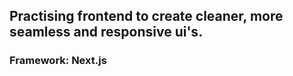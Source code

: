 ## Practising frontend to create cleaner, more seamless and responsive ui's.

### Framework: Next.js

